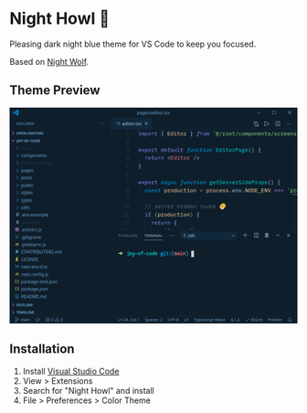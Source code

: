 # Night Howl 🐺

Pleasing dark night blue theme for VS Code to keep you focused.

Based on [Night Wolf](https://marketplace.visualstudio.com/items?itemName=MaoSantaella.night-wolf).

## Theme Preview

![Night Howl Preview](images/preview.png)

## Installation

1. Install [Visual Studio Code](https://code.visualstudio.com/)
2. View > Extensions
3. Search for "Night Howl" and install
4. File > Preferences > Color Theme

